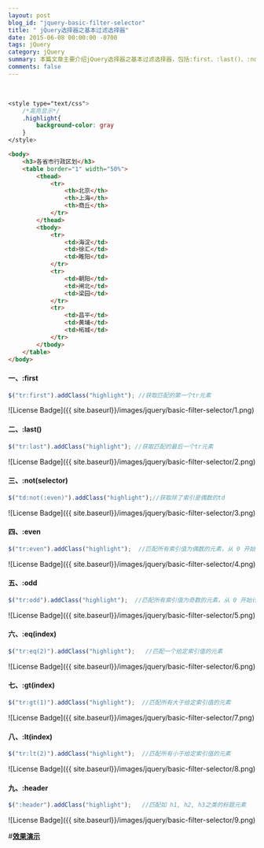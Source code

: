 ```yaml
---
layout: post
blog_id: "jquery-basic-filter-selector"
title: " jQuery选择器之基本过滤选择器"
date: 2015-06-08 00:00:00 -0700
tags: jQuery
category: jQuery
summary: 本篇文章主要介绍jQuery选择器之基本过滤选择器，包括:first、:last()、:not(selector)...
comments: false
---
```

<br>

```css
<style type="text/css">  
	/*高亮显示*/  
	.highlight{     
		background-color: gray  
	}  
</style>
```

```html
<body>  
	<h3>各省市行政区划</h3>  
	<table border="1" width="50%">  
		<thead>  
			<tr>  
				<th>北京</th>  
				<th>上海</th>  
				<th>商丘</th>  
			</tr>  
		</thead>  
		<tbody>  
			<tr>  
				<td>海淀</td>  
				<td>徐汇</td>  
				<td>睢阳</td>  
			</tr>  
			<tr>  
				<td>朝阳</td>  
				<td>闸北</td>  
				<td>梁园</td>  
			</tr>  
			<tr>  
				<td>昌平</td>  
				<td>黄埔</td>  
				<td>柘城</td>  
			</tr>  
		</tbody>  
	</table>  
</body> 
```

#### 一、:first

```js
$("tr:first").addClass("highlight"); //获取匹配的第一个tr元素  
```

![License Badge]({{ site.baseurl}}/images/jquery/basic-filter-selector/1.png)

#### 二、:last()

```js
$("tr:last").addClass("highlight"); //获取匹配的最后一个tr元素 
```

![License Badge]({{ site.baseurl}}/images/jquery/basic-filter-selector/2.png)

#### 三、:not(selector)

```js
$("td:not(:even)").addClass("highlight");//获取除了索引是偶数的td  
```

![License Badge]({{ site.baseurl}}/images/jquery/basic-filter-selector/3.png)

#### 四、:even

```js
$("tr:even").addClass("highlight");  //匹配所有索引值为偶数的元素，从 0 开始计数
```

![License Badge]({{ site.baseurl}}/images/jquery/basic-filter-selector/4.png)

#### 五、:odd

```js
$("tr:odd").addClass("highlight");  //匹配所有索引值为奇数的元素，从 0 开始计数
```

![License Badge]({{ site.baseurl}}/images/jquery/basic-filter-selector/5.png)

#### 六、:eq(index)

```js
$("tr:eq(2)").addClass("highlight");   //匹配一个给定索引值的元素
```

![License Badge]({{ site.baseurl}}/images/jquery/basic-filter-selector/6.png)

#### 七、:gt(index)

```js
$("tr:gt(1)").addClass("highlight");  //匹配所有大于给定索引值的元素
```

![License Badge]({{ site.baseurl}}/images/jquery/basic-filter-selector/7.png)

#### 八、:lt(index)

```js
$("tr:lt(2)").addClass("highlight");  //匹配所有小于给定索引值的元素
```

![License Badge]({{ site.baseurl}}/images/jquery/basic-filter-selector/8.png)

#### 九、:header

```js
$(":header").addClass("highlight");   //匹配如 h1, h2, h3之类的标题元素
```

![License Badge]({{ site.baseurl}}/images/jquery/basic-filter-selector/9.png)

#[**效果演示**](http://itmyhome.com/jquery-basic-selector) 

<br>
